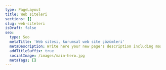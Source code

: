 ```yaml
---
type: PageLayout
title: Web siteleri
sections: []
slug: web-siteleri
isDraft: false
seo:
  type: Seo
  metaTitle: 'Web sitesi, kurumsal web site çözümleri'
  metaDescription: Write here your new page's description including most relevant keywords.
  addTitleSuffix: true
  socialImage: /images/main-hero.jpg
  metaTags: []
---
```

